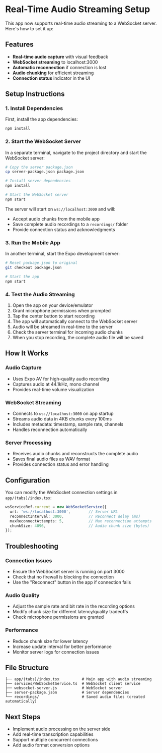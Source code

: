 # Real-Time Audio Streaming Setup

This app now supports real-time audio streaming to a WebSocket server. Here's how to set it up:

## Features

- **Real-time audio capture** with visual feedback
- **WebSocket streaming** to localhost:3000
- **Automatic reconnection** if connection is lost
- **Audio chunking** for efficient streaming
- **Connection status** indicator in the UI

## Setup Instructions

### 1. Install Dependencies

First, install the app dependencies:
```bash
npm install
```

### 2. Start the WebSocket Server

In a separate terminal, navigate to the project directory and start the WebSocket server:

```bash
# Copy the server package.json
cp server-package.json package.json

# Install server dependencies
npm install

# Start the WebSocket server
npm start
```

The server will start on `ws://localhost:3000` and will:
- Accept audio chunks from the mobile app
- Save complete audio recordings to a `recordings/` folder
- Provide connection status and acknowledgments

### 3. Run the Mobile App

In another terminal, start the Expo development server:

```bash
# Reset package.json to original
git checkout package.json

# Start the app
npm start
```

### 4. Test the Audio Streaming

1. Open the app on your device/emulator
2. Grant microphone permissions when prompted
3. Tap the center button to start recording
4. The app will automatically connect to the WebSocket server
5. Audio will be streamed in real-time to the server
6. Check the server terminal for incoming audio chunks
7. When you stop recording, the complete audio file will be saved

## How It Works

### Audio Capture
- Uses Expo AV for high-quality audio recording
- Captures audio at 44.1kHz, mono channel
- Provides real-time volume visualization

### WebSocket Streaming
- Connects to `ws://localhost:3000` on app startup
- Streams audio data in 4KB chunks every 100ms
- Includes metadata: timestamp, sample rate, channels
- Handles reconnection automatically

### Server Processing
- Receives audio chunks and reconstructs the complete audio
- Saves final audio files as WAV format
- Provides connection status and error handling

## Configuration

You can modify the WebSocket connection settings in `app/(tabs)/index.tsx`:

```typescript
wsServiceRef.current = new WebSocketService({
  url: 'ws://localhost:3000',        // Server URL
  reconnectInterval: 3000,           // Reconnect delay (ms)
  maxReconnectAttempts: 5,           // Max reconnection attempts
  chunkSize: 4096,                   // Audio chunk size (bytes)
});
```

## Troubleshooting

### Connection Issues
- Ensure the WebSocket server is running on port 3000
- Check that no firewall is blocking the connection
- Use the "Reconnect" button in the app if connection fails

### Audio Quality
- Adjust the sample rate and bit rate in the recording options
- Modify chunk size for different latency/quality tradeoffs
- Check microphone permissions are granted

### Performance
- Reduce chunk size for lower latency
- Increase update interval for better performance
- Monitor server logs for connection issues

## File Structure

```
├── app/(tabs)/index.tsx          # Main app with audio streaming
├── services/WebSocketService.ts  # WebSocket client service
├── websocket-server.js           # WebSocket server
├── server-package.json           # Server dependencies
└── recordings/                   # Saved audio files (created automatically)
```

## Next Steps

- Implement audio processing on the server side
- Add real-time transcription capabilities
- Support multiple concurrent connections
- Add audio format conversion options

